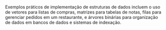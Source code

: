 Exemplos práticos de implementação de estruturas de dados incluem o uso de vetores para listas de compras, 
matrizes para tabelas de notas, filas para gerenciar pedidos em um restaurante, e árvores binárias para 
organização de dados em bancos de dados e sistemas de indexação.
